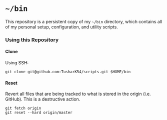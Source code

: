 # `~/bin`
This repository is a persistent copy of my `~/bin` directory, which contains all of my personal setup, configuration, and utility scripts.

### Using this Repository

#### Clone
Using SSH:
```
git clone git@github.com:TusharK54/scripts.git $HOME/bin
```

#### Reset
Revert all files that are being tracked to what is stored in the origin (i.e. GitHub). This is a destructive action.
```
git fetch origin
git reset --hard origin/master
```
